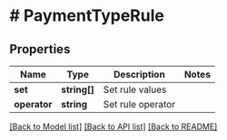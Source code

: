 # # PaymentTypeRule

## Properties

Name | Type | Description | Notes
------------ | ------------- | ------------- | -------------
**set** | **string[]** | Set rule values |
**operator** | **string** | Set rule operator |

[[Back to Model list]](../../README.md#models) [[Back to API list]](../../README.md#endpoints) [[Back to README]](../../README.md)

